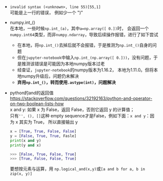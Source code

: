* `invalid syntax (<unknown>, line 55)[55,1]`  
可能是上一行的错误， 例如少一个 ")"  

* numpy.int_()  
在本地，一些时候`np.int_(a)`，其中`a=np.array([ 0.])`时， 会返回一个`numpy.int64`类型，而非`numpy.ndarray`，导致后续操作报错，进行了如下尝试  
  * 在本地，将`np.int_()`去掉后就不会报错，于是推测为`np.int_()`自身的问题  
  * 但在`jupyter-notebook`中输入`np.int_(np.array([ 0.]))`，没有问题，于是推测该错误是可能因为本地numpy版本过老
  * 经查证，`jupyter-notebook`的numpy版本为1.16.2， 本地为1.11.0。但将本地numpy升级后，问题仍未解决
  * __弃用`np.int_()`，转而使用`.astype(int)`，问题解决__   


* python的and的返回值  
  https://stackoverflow.com/questions/32192163/python-and-operator-on-two-boolean-lists-how  
  x and y: 如果 x 为 False，返回 False，否则它返回 y 的计算值；  
  只有`'', (), []`这种 empty sequence才是False，例如下面：`x and y`：因为 x 其实为 True， 所以直接输出 y
  ```python
  x = [True, True, False, False]
  y = [False, True, True, Fasle]
  print(x and y)
  print(y and x)

  >>> [False, True, False, True] 
  >>> [True, False, False, True]
  ```
  要想按元素与运算，用 `np.logical_and(x,y)`或`[a and b for a, b in zip(x, y)]`

